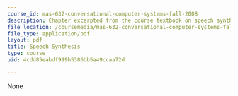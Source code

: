 ```yaml
---
course_id: mas-632-conversational-computer-systems-fall-2008
description: Chapter excerpted from the course textbook on speech synthesis.
file_location: /coursemedia/mas-632-conversational-computer-systems-fall-2008/4cdd85eabdf999b5386bb5a49ccaa72d_shmandt_txt_ch5.pdf
file_type: application/pdf
layout: pdf
title: Speech Synthesis
type: course
uid: 4cdd85eabdf999b5386bb5a49ccaa72d

---
```

None